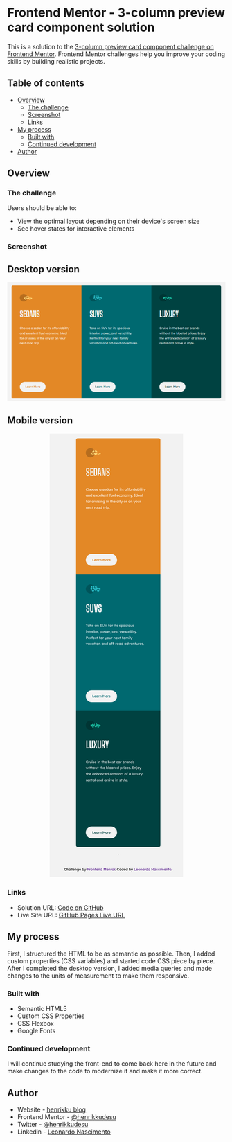 # Frontend Mentor - 3-column preview card component solution

This is a solution to the [3-column preview card component challenge on Frontend Mentor](https://www.frontendmentor.io/challenges/3column-preview-card-component-pH92eAR2-). Frontend Mentor challenges help you improve your coding skills by building realistic projects.

## Table of contents

- [Overview](#overview)
  - [The challenge](#the-challenge)
  - [Screenshot](#screenshot)
  - [Links](#links)
- [My process](#my-process)
  - [Built with](#built-with)
  - [Continued development](#continued-development)
- [Author](#author)

## Overview

### The challenge

Users should be able to:

- View the optimal layout depending on their device's screen size
- See hover states for interactive elements

### Screenshot

## Desktop version

<p align="center">
  <img src="/screenshots/desktop-ver.png" />
</p>


## Mobile version

<p align="center" style="height: auto;">
  <img src="/screenshots/mobile-ver.png" />
</p>

### Links

- Solution URL: [Code on GitHub]( https://www.frontendmentor.io/solutions/3-column-preview-card-component-using-flexbox-vJ-Cvn9b34)
- Live Site URL: [GitHub Pages Live URL](https://henrikkudesu.github.io/3-column-preview-card-component/)

## My process

First, I structured the HTML to be as semantic as possible. Then, I added custom properties (CSS variables) and started code CSS piece by piece. After I completed the desktop version, I added media queries and made changes to the units of measurement to make them responsive.

### Built with

- Semantic HTML5
- Custom CSS Properties
- CSS Flexbox
- Google Fonts

### Continued development

I will continue studying the front-end to come back here in the future and make changes to the code to modernize it and make it more correct.

## Author

- Website - [henrikku blog](https://henrikkudesu.github.io)
- Frontend Mentor - [@henrikkudesu](https://www.frontendmentor.io/profile/henrikkudesu)
- Twitter - [@henrikkudesu](https://twitter.com/henrikkudesu)
- Linkedin - [Leonardo Nascimento](https://www.linkedin.com/in/leonardo-henrikku/)